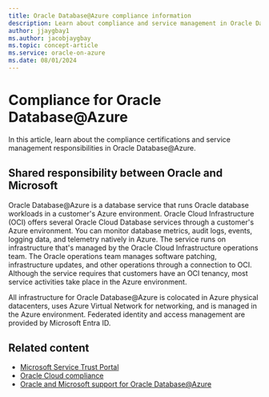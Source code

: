 ```yaml
---
title: Oracle Database@Azure compliance information
description: Learn about compliance and service management in Oracle Database@Azure.
author: jjaygbay1
ms.author: jacobjaygbay
ms.topic: concept-article
ms.service: oracle-on-azure
ms.date: 08/01/2024
---
```


# Compliance for Oracle Database@Azure

In this article, learn about the compliance certifications and service management responsibilities in Oracle Database@Azure.

## Shared responsibility between Oracle and Microsoft

Oracle Database@Azure is a database service that runs Oracle database workloads in a customer's Azure environment. Oracle Cloud Infrastructure (OCI) offers several Oracle Cloud Database services through a customer's Azure environment. You can monitor database metrics, audit logs, events, logging data, and telemetry natively in Azure. The service runs on infrastructure that's managed by the Oracle Cloud Infrastructure operations team. The Oracle operations team manages software patching, infrastructure updates, and other operations through a connection to OCI. Although the service requires that customers have an OCI tenancy, most service activities take place in the Azure environment.

All infrastructure for Oracle Database@Azure is colocated in Azure physical datacenters, uses Azure Virtual Network for networking, and is managed in the Azure environment. Federated identity and access management are provided by Microsoft Entra ID.

## Related content

- [Microsoft Service Trust Portal](https://servicetrust.microsoft.com/)
- [Oracle Cloud compliance](https://www.oracle.com/corporate/cloud-compliance/)
- [Oracle and Microsoft support for Oracle Database@Azure](oracle-database-support.md)

